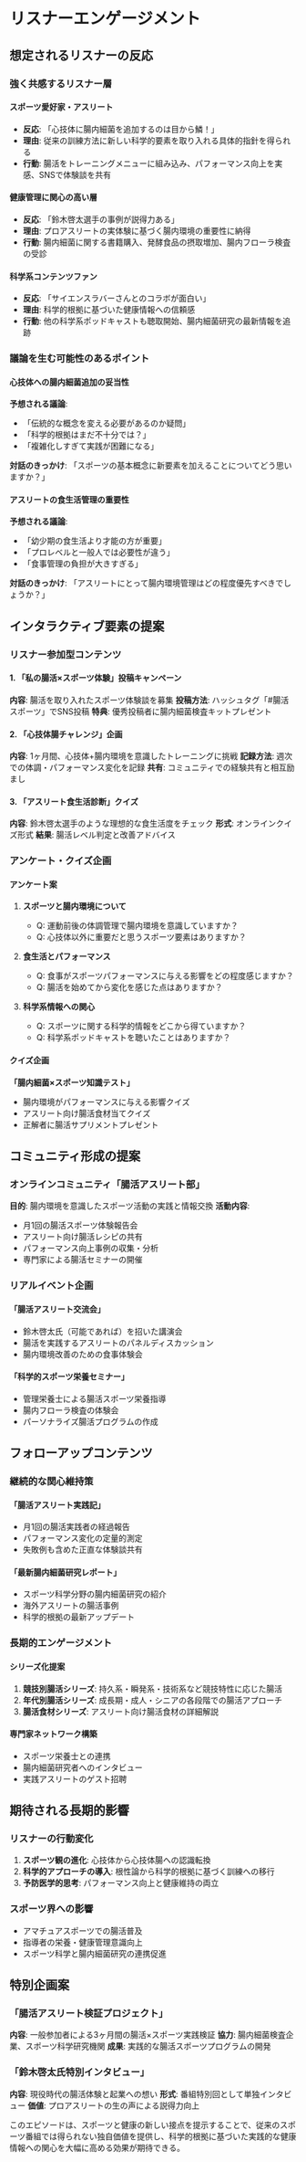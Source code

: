 # リスナーエンゲージメント

## 想定されるリスナーの反応

### 強く共感するリスナー層

#### スポーツ愛好家・アスリート
- **反応**: 「心技体に腸内細菌を追加するのは目から鱗！」
- **理由**: 従来の訓練方法に新しい科学的要素を取り入れる具体的指針を得られる
- **行動**: 腸活をトレーニングメニューに組み込み、パフォーマンス向上を実感、SNSで体験談を共有

#### 健康管理に関心の高い層
- **反応**: 「鈴木啓太選手の事例が説得力ある」
- **理由**: プロアスリートの実体験に基づく腸内環境の重要性に納得
- **行動**: 腸内細菌に関する書籍購入、発酵食品の摂取増加、腸内フローラ検査の受診

#### 科学系コンテンツファン
- **反応**: 「サイエンスラバーさんとのコラボが面白い」
- **理由**: 科学的根拠に基づいた健康情報への信頼感
- **行動**: 他の科学系ポッドキャストも聴取開始、腸内細菌研究の最新情報を追跡

### 議論を生む可能性のあるポイント

#### 心技体への腸内細菌追加の妥当性
**予想される議論**:
- 「伝統的な概念を変える必要があるのか疑問」
- 「科学的根拠はまだ不十分では？」
- 「複雑化しすぎて実践が困難になる」

**対話のきっかけ**:
「スポーツの基本概念に新要素を加えることについてどう思いますか？」

#### アスリートの食生活管理の重要性
**予想される議論**:
- 「幼少期の食生活より才能の方が重要」
- 「プロレベルと一般人では必要性が違う」
- 「食事管理の負担が大きすぎる」

**対話のきっかけ**:
「アスリートにとって腸内環境管理はどの程度優先すべきでしょうか？」

## インタラクティブ要素の提案

### リスナー参加型コンテンツ

#### 1. 「私の腸活×スポーツ体験」投稿キャンペーン
**内容**: 腸活を取り入れたスポーツ体験談を募集
**投稿方法**: ハッシュタグ「#腸活スポーツ」でSNS投稿
**特典**: 優秀投稿者に腸内細菌検査キットプレゼント

#### 2. 「心技体腸チャレンジ」企画
**内容**: 1ヶ月間、心技体+腸内環境を意識したトレーニングに挑戦
**記録方法**: 週次での体調・パフォーマンス変化を記録
**共有**: コミュニティでの経験共有と相互励まし

#### 3. 「アスリート食生活診断」クイズ
**内容**: 鈴木啓太選手のような理想的な食生活度をチェック
**形式**: オンラインクイズ形式
**結果**: 腸活レベル判定と改善アドバイス

### アンケート・クイズ企画

#### アンケート案
1. **スポーツと腸内環境について**
   - Q: 運動前後の体調管理で腸内環境を意識していますか？
   - Q: 心技体以外に重要だと思うスポーツ要素はありますか？

2. **食生活とパフォーマンス**
   - Q: 食事がスポーツパフォーマンスに与える影響をどの程度感じますか？
   - Q: 腸活を始めてから変化を感じた点はありますか？

3. **科学系情報への関心**
   - Q: スポーツに関する科学的情報をどこから得ていますか？
   - Q: 科学系ポッドキャストを聴いたことはありますか？

#### クイズ企画
**「腸内細菌×スポーツ知識テスト」**
- 腸内環境がパフォーマンスに与える影響クイズ
- アスリート向け腸活食材当てクイズ
- 正解者に腸活サプリメントプレゼント

## コミュニティ形成の提案

### オンラインコミュニティ「腸活アスリート部」
**目的**: 腸内環境を意識したスポーツ活動の実践と情報交換
**活動内容**:
- 月1回の腸活スポーツ体験報告会
- アスリート向け腸活レシピの共有
- パフォーマンス向上事例の収集・分析
- 専門家による腸活セミナーの開催

### リアルイベント企画

#### 「腸活アスリート交流会」
- 鈴木啓太氏（可能であれば）を招いた講演会
- 腸活を実践するアスリートのパネルディスカッション
- 腸内環境改善のための食事体験会

#### 「科学的スポーツ栄養セミナー」
- 管理栄養士による腸活スポーツ栄養指導
- 腸内フローラ検査の体験会
- パーソナライズ腸活プログラムの作成

## フォローアップコンテンツ

### 継続的な関心維持策

#### 「腸活アスリート実践記」
- 月1回の腸活実践者の経過報告
- パフォーマンス変化の定量的測定
- 失敗例も含めた正直な体験談共有

#### 「最新腸内細菌研究レポート」
- スポーツ科学分野の腸内細菌研究の紹介
- 海外アスリートの腸活事例
- 科学的根拠の最新アップデート

### 長期的エンゲージメント

#### シリーズ化提案
1. **競技別腸活シリーズ**: 持久系・瞬発系・技術系など競技特性に応じた腸活
2. **年代別腸活シリーズ**: 成長期・成人・シニアの各段階での腸活アプローチ
3. **腸活食材シリーズ**: アスリート向け腸活食材の詳細解説

#### 専門家ネットワーク構築
- スポーツ栄養士との連携
- 腸内細菌研究者へのインタビュー
- 実践アスリートのゲスト招聘

## 期待される長期的影響

### リスナーの行動変化
1. **スポーツ観の進化**: 心技体から心技体腸への認識転換
2. **科学的アプローチの導入**: 根性論から科学的根拠に基づく訓練への移行
3. **予防医学的思考**: パフォーマンス向上と健康維持の両立

### スポーツ界への影響
- アマチュアスポーツでの腸活普及
- 指導者の栄養・健康管理意識向上
- スポーツ科学と腸内細菌研究の連携促進

## 特別企画案

### 「腸活アスリート検証プロジェクト」
**内容**: 一般参加者による3ヶ月間の腸活×スポーツ実践検証
**協力**: 腸内細菌検査企業、スポーツ科学研究機関
**成果**: 実践的な腸活スポーツプログラムの開発

### 「鈴木啓太氏特別インタビュー」
**内容**: 現役時代の腸活体験と起業への想い
**形式**: 番組特別回として単独インタビュー
**価値**: プロアスリートの生の声による説得力向上

このエピソードは、スポーツと健康の新しい接点を提示することで、従来のスポーツ番組では得られない独自価値を提供し、科学的根拠に基づいた実践的な健康情報への関心を大幅に高める効果が期待できる。